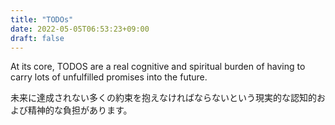 ```yaml
---
title: "TODOs"
date: 2022-05-05T06:53:23+09:00
draft: false
---
```


At its core, TODOS are a real cognitive and spiritual burden of having to carry lots of unfulfilled promises into the future.

未来に達成されない多くの約束を抱えなければならないという現実的な認知的および精神的な負担があります。
